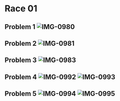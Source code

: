 # Race 01
## Problem 1 ![IMG-0980](https://github.com/arwa007/PfFall23/assets/142319755/f44d10db-629c-4264-9b70-8dc97e8eb2b0)
## Problem 2 ![IMG-0981](https://github.com/arwa007/PfFall23/assets/142319755/d463ee32-7be2-4fd0-bdc4-cf53ef5ad4a7)
## Problem 3 ![IMG-0983](https://github.com/arwa007/PfFall23/assets/142319755/afa22776-f2af-4c22-8805-738294473db4)
## Problem 4 ![IMG-0992](https://github.com/arwa007/PfFall23/assets/142319755/3c18617c-45cf-44fe-b15a-d0f0b0b619f3) ![IMG-0993](https://github.com/arwa007/PfFall23/assets/142319755/d7cba3ee-6b58-4d36-ba20-41ab8c9523a5)
## Problem 5 ![IMG-0994](https://github.com/arwa007/PfFall23/assets/142319755/4e121d6e-0615-425e-b327-eba3171238be) ![IMG-0995](https://github.com/arwa007/PfFall23/assets/142319755/fccaf28f-089a-4f5a-8954-8ad39da261f6)


